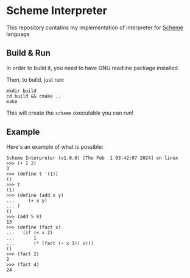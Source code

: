 # Scheme Interpreter

This repository contatins my implementation of interpreter for [Scheme](https://en.wikipedia.org/wiki/Scheme_(programming_language)) language

## Build & Run

In order to build it, you need to have GNU readline package installed.

Then, to build, just run:

```
mkdir build
cd build && cmake ..
make
```

This will create the `scheme` executable you can run!

## Example

Here's an example of what is possible:

```
Scheme Interpreter (v1.0.0) [Thu Feb  1 03:42:07 2024] on linux
>>> (+ 1 2)
3
>>> (define t '(1))
()
>>> t
(1)
>>> (define (add x y)
...     (+ x y)
... )
()
>>> (add 5 8)
13
>>> (define (fact x)
...   (if (< x 2)
...       1
...       (* (fact (- x 1)) x)))
()
>>> (fact 2)
2
>>> (fact 4)
24
```
